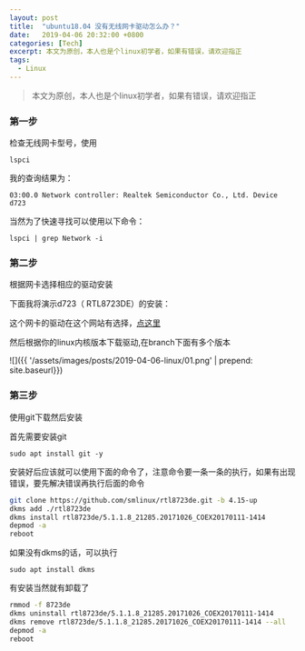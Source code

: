 ```yaml
---
layout: post
title:  "ubuntu18.04 没有无线网卡驱动怎么办？"
date:   2019-04-06 20:32:00 +0800
categories: [Tech]
excerpt: 本文为原创，本人也是个linux初学者，如果有错误，请欢迎指正
tags:
  - Linux
---
```


>本文为原创，本人也是个linux初学者，如果有错误，请欢迎指正

### 第一步

检查无线网卡型号，使用

`lspci`

我的查询结果为：

`03:00.0 Network controller: Realtek Semiconductor Co., Ltd. Device d723`

当然为了快速寻找可以使用以下命令：

`lspci | grep Network -i`

### 第二步

根据网卡选择相应的驱动安装

下面我将演示d723（ RTL8723DE）的安装：

这个网卡的驱动在这个网站有选择，[点这里](https://github.com/smlinux/rtl8723de)

然后根据你的linux内核版本下载驱动,在branch下面有多个版本

![]({{ '/assets/images/posts/2019-04-06-linux/01.png' | prepend: site.baseurl}})

### 第三步

使用git下载然后安装

首先需要安装git

`sudo apt install git -y`

安装好后应该就可以使用下面的命令了，注意命令要一条一条的执行，如果有出现错误，要先解决错误再执行后面的命令

```bash
git clone https://github.com/smlinux/rtl8723de.git -b 4.15-up
dkms add ./rtl8723de
dkms install rtl8723de/5.1.1.8_21285.20171026_COEX20170111-1414
depmod -a
reboot
```

如果没有dkms的话，可以执行

`sudo apt install dkms`

有安装当然就有卸载了

```bash
rmmod -f 8723de
dkms uninstall rtl8723de/5.1.1.8_21285.20171026_COEX20170111-1414
dkms remove rtl8723de/5.1.1.8_21285.20171026_COEX20170111-1414 --all
depmod -a
reboot
```
